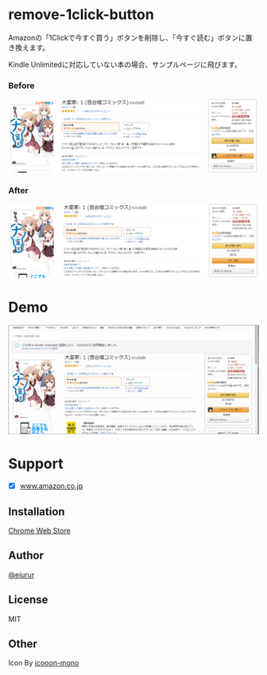 remove-1click-button
====

Amazonの「1Clickで今すぐ買う」ボタンを削除し、「今すぐ読む」ボタンに置き換えます。

Kindle Unlimitedに対応していない本の場合、サンプルページに飛びます。

### Before

![before](https://github.com/eiurur/remove-1click-button/raw/master/images/before.png)

### After

![before](https://github.com/eiurur/remove-1click-button/raw/master/images/after.png)

# Demo


![demo](https://github.com/eiurur/remove-1click-button/raw/master/images/demo.gif)

# Support

- [x] www.amazon.co.jp

## Installation

<a href="https://chrome.google.com/webstore/detail/eeljfbflkoeipnfndafbknkihocfeplg" target="_blank">Chrome Web Store</a>

## Author

[@eiurur](https://twitter.com/eiua_)

## License

MIT

## Other

Icon By <a href="http://icooon-mono.com/" target="_blank">icooon-mono</a>